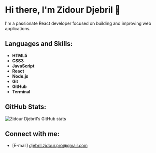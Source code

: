 # Hi there, I'm Zidour Djebril 👋

I'm a passionate React developer focused on building and improving web applications.


## Languages and Skills:
- **HTML5**
- **CSS3**
- **JavaScript**
- **React**
- **Node.js**
- **Git**
- **GitHub**
- **Terminal**

## GitHub Stats:
![Zidour Djebril's GitHub stats](https://github-readme-stats.vercel.app/api?username=DjebrilZidour&show_icons=true&theme=radical)

## Connect with me:
- [E-mail] djebril.zidour.pro@gmail.com

